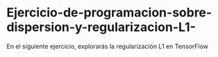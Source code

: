 # Ejercicio-de-programacion-sobre-dispersion-y-regularizacion-L1-
En el siguiente ejercicio, explorarás la regularización L1 en TensorFlow
